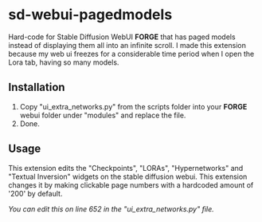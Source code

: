 
# sd-webui-pagedmodels

Hard-code for Stable Diffusion WebUI **FORGE** that has paged models instead of displaying them all into an infinite scroll.
I made this extension because my web ui freezes for a considerable time period when I open the Lora tab, having so many models.

## Installation

1. Copy "ui_extra_networks.py" from the scripts folder into your **FORGE** webui folder under "modules" and replace the file.
2. Done.

## Usage

This extension edits the "Checkpoints", "LORAs", "Hypernetworks" and "Textual Inversion" widgets on the stable diffusion webui.
This extension changes it by making clickable page numbers with a hardcoded amount of '200' by default.

_You can edit this on line 652 in the "ui_extra_networks.py" file._
